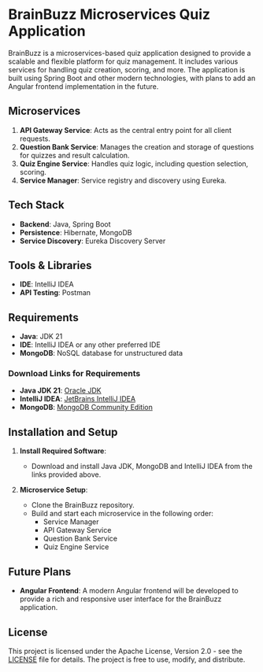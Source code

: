 # BrainBuzz Microservices Quiz Application

BrainBuzz is a microservices-based quiz application designed to provide a scalable and flexible platform for quiz management. It includes various services for handling quiz creation, scoring, and more. The application is built using Spring Boot and other modern technologies, with plans to add an Angular frontend implementation in the future.

## Microservices

1. **API Gateway Service**: Acts as the central entry point for all client requests.
2. **Question Bank Service**: Manages the creation and storage of questions for quizzes and result calculation.
3. **Quiz Engine Service**: Handles quiz logic, including question selection, scoring.
4. **Service Manager**: Service registry and discovery using Eureka.

## Tech Stack

- **Backend**: Java, Spring Boot
- **Persistence**: Hibernate, MongoDB
- **Service Discovery**: Eureka Discovery Server

## Tools & Libraries

- **IDE**: IntelliJ IDEA
- **API Testing**: Postman

## Requirements

- **Java**: JDK 21
- **IDE**: IntelliJ IDEA or any other preferred IDE
- **MongoDB**: NoSQL database for unstructured data

### Download Links for Requirements

- **Java JDK 21**: [Oracle JDK](https://www.oracle.com/java/technologies/javase-jdk21-downloads.html)
- **IntelliJ IDEA**: [JetBrains IntelliJ IDEA](https://www.jetbrains.com/idea/download/)
- **MongoDB**: [MongoDB Community Edition](https://www.mongodb.com/try/download/community)
## Installation and Setup

1. **Install Required Software**:
   - Download and install Java JDK, MongoDB and IntelliJ IDEA from the links provided above.

2. **Microservice Setup**:
   - Clone the BrainBuzz repository.
   - Build and start each microservice in the following order:
     - Service Manager
     - API Gateway Service
     - Question Bank Service
     - Quiz Engine Service

## Future Plans

- **Angular Frontend**: A modern Angular frontend will be developed to provide a rich and responsive user interface for the BrainBuzz application.

## License

This project is licensed under the Apache License, Version 2.0 - see the [LICENSE](LICENSE) file for details. The project is free to use, modify, and distribute.
